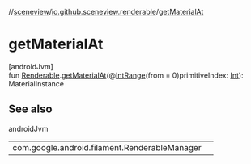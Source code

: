 //[sceneview](../../index.md)/[io.github.sceneview.renderable](index.md)/[getMaterialAt](get-material-at.md)

# getMaterialAt

[androidJvm]\
fun [Renderable](index.md#286838466%2FClasslikes%2F-1571379623).[getMaterialAt](get-material-at.md)(@[IntRange](https://developer.android.com/reference/kotlin/androidx/annotation/IntRange.html)(from = 0)primitiveIndex: [Int](https://kotlinlang.org/api/latest/jvm/stdlib/kotlin/-int/index.html)): MaterialInstance

## See also

androidJvm

| | |
|---|---|
| com.google.android.filament.RenderableManager |  |
